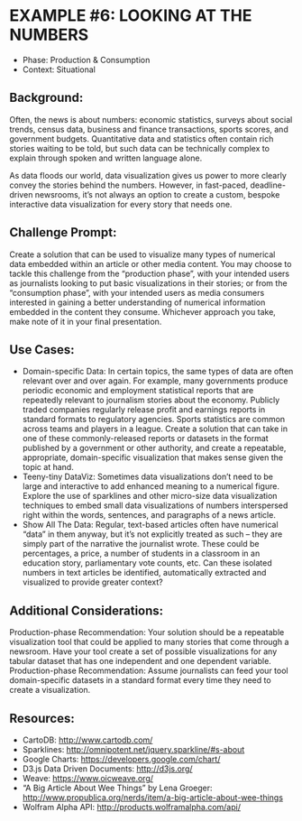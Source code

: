 EXAMPLE #6: LOOKING AT THE NUMBERS
==================================

* Phase: Production & Consumption
* Context: Situational

## Background:

Often, the news is about numbers: economic statistics, surveys about social trends, census data, business and finance transactions, sports scores, and government budgets. Quantitative data and statistics often contain rich stories waiting to be told, but such data can be technically complex to explain through spoken and written language alone.

As data floods our world, data visualization gives us power to more clearly convey the stories behind the numbers. However, in fast-paced, deadline-driven newsrooms, it’s not always an option to create a custom, bespoke interactive data visualization for every story that needs one.
 

## Challenge Prompt:

Create a solution that can be used to visualize many types of numerical data embedded within an article or other media content. You may choose to tackle this challenge from the “production phase”, with your intended users as journalists looking to put basic visualizations in their stories; or from the “consumption phase”, with your intended users as media consumers interested in gaining a better understanding of numerical information embedded in the content they consume. Whichever approach you take, make note of it in your final presentation.

## Use Cases:

* Domain-specific Data: In certain topics, the same types of data are often relevant over and over again. For example, many governments produce periodic economic and employment statistical reports that are repeatedly relevant to journalism stories about the economy. Publicly traded companies regularly release profit and earnings reports in standard formats to regulatory agencies. Sports statistics are common across teams and players in a league. Create a solution that can take in one of these commonly-released reports or datasets in the format published by a government or other authority, and create a repeatable, appropriate, domain-specific visualization that makes sense given the topic at hand.
* Teeny-tiny DataViz: Sometimes data visualizations don’t need to be large and interactive to add enhanced meaning to a numerical figure. Explore the use of sparklines and other micro-size data visualization techniques to embed small data visualizations of numbers interspersed right within the words, sentences, and paragraphs of a news article.
* Show All The Data: Regular, text-based articles often have numerical “data” in them anyway, but it’s not explicitly treated as such – they are simply part of the narrative the journalist wrote. These could be percentages, a price, a number of students in a classroom in an education story, parliamentary vote counts, etc. Can these isolated numbers in text articles be identified, automatically extracted and visualized to provide greater context?

## Additional Considerations:

Production-phase Recommendation: Your solution should be a repeatable visualization tool that could be applied to many stories that come through a newsroom. Have your tool create a set of possible visualizations for any tabular dataset that has one independent and one dependent variable.
Production-phase Recommendation: Assume journalists can feed your tool domain-specific datasets in a standard format every time they need to create a visualization.

## Resources:

* CartoDB: http://www.cartodb.com/
* Sparklines: http://omnipotent.net/jquery.sparkline/#s-about
* Google Charts: https://developers.google.com/chart/
* D3.js Data Driven Documents: http://d3js.org/
* Weave: https://www.oicweave.org/
* “A Big Article About Wee Things” by Lena Groeger: http://www.propublica.org/nerds/item/a-big-article-about-wee-things
* Wolfram Alpha API: http://products.wolframalpha.com/api/
